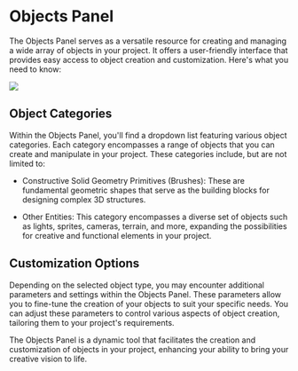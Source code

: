 # Objects Panel

The Objects Panel serves as a versatile resource for creating and managing a wide array of objects in your project. It offers a user-friendly interface that provides easy access to object creation and customization. Here's what you need to know:

![](https://github.com/UltraEngine/Documentation/blob/master/Images/objectspanel.png?raw=true)

## Object Categories
Within the Objects Panel, you'll find a dropdown list featuring various object categories. Each category encompasses a range of objects that you can create and manipulate in your project. These categories include, but are not limited to:

- Constructive Solid Geometry Primitives (Brushes): These are fundamental geometric shapes that serve as the building blocks for designing complex 3D structures.

- Other Entities: This category encompasses a diverse set of objects such as lights, sprites, cameras, terrain, and more, expanding the possibilities for creative and functional elements in your project.

## Customization Options
Depending on the selected object type, you may encounter additional parameters and settings within the Objects Panel. These parameters allow you to fine-tune the creation of your objects to suit your specific needs. You can adjust these parameters to control various aspects of object creation, tailoring them to your project's requirements.

The Objects Panel is a dynamic tool that facilitates the creation and customization of objects in your project, enhancing your ability to bring your creative vision to life.
